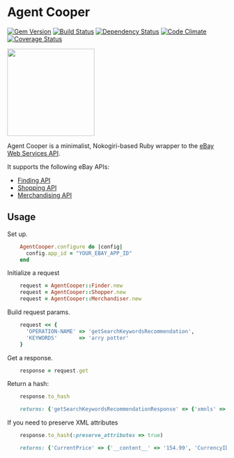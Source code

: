 Agent Cooper
======

[![Gem Version](https://badge.fury.io/rb/agent_cooper.svg)](http://badge.fury.io/rb/agent_cooper)
[![Build Status](https://travis-ci.org/rclosner/agent_cooper.svg?branch=master)](https://travis-ci.org/rclosner/agent_cooper)
[![Dependency Status](https://gemnasium.com/rclosner/agent_cooper.svg)](https://gemnasium.com/rclosner/agent_cooper)
[![Code Climate](https://codeclimate.com/github/rclosner/agent_cooper.png)](https://codeclimate.com/github/rclosner/agent_cooper)
[![Coverage Status](https://coveralls.io/repos/rclosner/agent_cooper/badge.png)](https://coveralls.io/r/rclosner/agent_cooper)


<img src="https://github.com/rclosner/agent_cooper/raw/master/agent_cooper.jpg" width="200px">


Agent Cooper is a minimalist, Nokogiri-based Ruby wrapper to the [eBay Web Services API](http://developer.ebay.com/).


It supports the following eBay APIs:
  - [Finding API](http://developer.ebay.com/products/finding/)
  - [Shopping API](http://developer.ebay.com/products/shopping/)
  - [Merchandising API](http://developer.ebay.com/products/merchandising/)

Usage
-----
Set up.

```ruby
    AgentCooper.configure do |config|
      config.app_id = "YOUR_EBAY_APP_ID"
    end
```

Initialize a request

```ruby
    request = AgentCooper::Finder.new
    request = AgentCooper::Shopper.new
    request = AgentCooper::Merchandiser.new
```
Build request params.

```ruby
    request << {
      'OPERATION-NAME' => 'getSearchKeywordsRecommendation',
      'KEYWORDS'       => 'arry potter'
    }
```

Get a response.

```ruby
    response = request.get
```

Return a hash:

```ruby
    response.to_hash

    returns: {'getSearchKeywordsRecommendationResponse' => {'xmnls' => 'http://www.ebay.com/marketplace/search/v1/services', 'ack' => 'Success', 'version' => '1.9.0', 'keywords' => 'harry potter'}}
```

If you need to preserve XML attributes

```ruby
    response.to_hash(:preserve_attributes => true)

    returns: {'CurrentPrice' => {'__content__' => '154.99', 'CurrencyID' => 'EUR' }}
```
